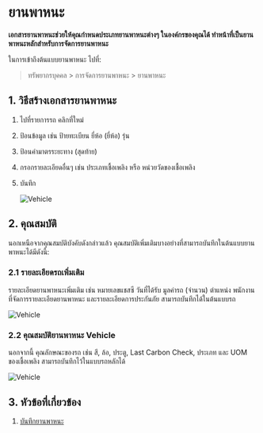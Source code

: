 # ยานพาหนะ

**เอกสารยานพาหนะช่วยให้คุณกำหนดประเภทยานพาหนะต่างๆ ในองค์กรของคุณได้ ทำหน้าที่เป็นยานพาหนะหลักสำหรับการจัดการยานพาหนะ**

ในการเข้าถึงต้นแบบยานพาหนะ ไปที่:

> ทรัพยากรบุคคล > การจัดการยานพาหนะ > ยานพาหนะ

## 1. วิธีสร้างเอกสารยานพาหนะ

1. ไปที่รายการรถ คลิกที่ใหม่
1. ป้อนข้อมูล เช่น ป้ายทะเบียน ยี่ห้อ (ยี่ห้อ) รุ่น
1. ป้อนค่ามาตรระยะทาง (สุดท้าย)
1. กรอกรายละเอียดอื่นๆ เช่น ประเภทเชื้อเพลิง หรือ หน่วยวัดของเชื้อเพลิง
1. บันทึก


	<img class="screenshot" alt="Vehicle" src="{{docs_base_url}}/assets/img/human-resources/vehicle-mandatory.png">


## 2. คุณสมบัติ

นอกเหนือจากคุณสมบัติบังคับดังกล่าวแล้ว คุณสมบัติเพิ่มเติมบางอย่างที่สามารถบันทึกในต้นแบบยานพาหนะได้มีดังนี้:

### 2.1 รายละเอียดรถเพิ่มเติม

รายละเอียดยานพาหนะเพิ่มเติม เช่น หมายเลขแชสซี วันที่ได้รับ มูลค่ารถ (จำนวน) ตำแหน่ง พนักงานที่จัดการรายละเอียดยานพาหนะ และรายละเอียดการประกันภัย สามารถบันทึกได้ในต้นแบบรถ

<img class="screenshot" alt="Vehicle" src="{{docs_base_url}}/assets/img/human-resources/vehicle1.png">


### 2.2 คุณสมบัติยานพาหนะ Vehicle

นอกจากนี้ คุณลักษณะของรถ เช่น สี, ล้อ, ประตู, Last Carbon Check, ประเภท และ UOM ของเชื้อเพลิง สามารถบันทึกไว้ในแบบรถหลักได้

<img class="screenshot" alt="Vehicle" src="{{docs_base_url}}/assets/img/human-resources/vehicle2.png">



## 3. หัวข้อที่เกี่ยวข้อง

1. [บันทึกยานพาหนะ](/docs/user/manual/th/human-resources/vehicle-log)